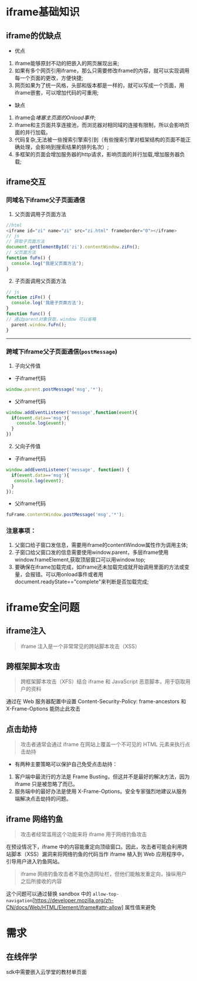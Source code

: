 # iframe基础知识
## iframe的优缺点
- 优点
1. iframe能够原封不动的把嵌入的网页展现出来;
2. 如果有多个网页引用iframe，那么只需要修改iframe的内容，就可以实现调用每一个页面的更改，方便快捷;
3. 网页如果为了统一风格，头部和版本都是一样的，就可以写成一个页面，用iframe嵌套，可以增加代码的可重用;

- 缺点
1. iframe会*堵塞主页面的Onload事件*;
2. iframe和主页面共享连接池，而浏览器对相同域的连接有限制，所以会影响页面的并行加载。
3. 代码复杂,无法被一些搜索引擎索引到（有些搜索引擎对框架结构的页面不能正确处理，会影响到搜索结果的排列名次）;
4. 多框架的页面会增加服务器的http请求，影响页面的并行加载,增加服务器负载;

## iframe交互
### 同域名下iframe父子页面通信
1. 父页面调用子页面方法
```JavaScript
//html
<iframe id="zi" name="zi" src="zi.html" frameborder="0"></iframe>
// js
// 获取子页面方法
document.getElementById('zi').contentWindow.ziFn();
// 父页面方法
function fuFn() {
  console.log("我是父页面方法");
}
```
2. 子页面调用父页面方法
```JavaScript
// js
function ziFn() {
  console.log('我是子页面方法');
}
function func() {
// 通过parent对象获取，window 可以省略
  parent.window.fuFn();
}
```
---
### 跨域下iframe父子页面通信(``postMessage``)
1. 子向父传值
- 子iframe代码
```JavaScript
window.parent.postMessage('msg','*');
```

- 父iframe代码
```JavaScript
window.addEventListener('message',function(event){
  if(event.data=='msg'){
    console.log(event);
  }
})
```

2. 父向子传值
- 子iframe代码
```JavaScript
window.addEventListener('message', function() {
  if(event.data=='msg'){
   console.log(event);
  }
});
```

- 父iframe代码
```JavaScript
fuFrame.contentWindow.postMessage('msg','*');
```

### 注意事项：
1. 父窗口给子窗口发信息，需要用iframe的contentWindow属性作为调用主体;
2. 子窗口给父窗口发的信息需要使用window.parent，多层iframe使用window.frameElement,获取顶层窗口可以用window.top;
3. 要确保在iframe加载完成，如iframe还未加载完成就开始调用里面的方法或变量，会报错。可以用onload事件或者用document.readyState=="complete"来判断是否加载完成;

# iframe安全问题
## iframe注入
> iframe 注入是一个非常常见的跨站脚本攻击（XSS）

## 跨框架脚本攻击
> 跨框架脚本攻击（XFS）结合 iframe 和 JavaScript 恶意脚本，用于窃取用户的资料

通过在 Web 服务器配置中设置 Content-Security-Policy: frame-ancestors 和 X-Frame-Options 能防止此攻击

## 点击劫持
> 攻击者通常会通过 iframe 在网站上覆盖一个不可见的 HTML 元素来执行点击劫持

- 有两种主要策略可以保护自己免受点击劫持：
1. 客户端中最流行的方法是 Frame Busting，但这并不是最好的解决方法，因为 iframe 只是被忽略了而已。
2. 服务端中的最好办法是使用 X-Frame-Options。安全专家强烈地建议从服务端解决点击劫持的问题。

## iframe 网络钓鱼
> 攻击者经常滥用这个功能来将 iframe 用于网络钓鱼攻击

在预设情况下，iframe 中的内容能重定向顶级窗口。因此，攻击者可能会利用跨站脚本（XSS）漏洞来将网络钓鱼的代码当作 iframe 植入到 Web 应用程序中，引导用户进入钓鱼网站。
> iframe 网络钓鱼攻击者不能伪造网址栏，但他们能触发重定向，操纵用户之后所接收的内容

这个问题可以通过替换 sandbox 中的 ``allow-top-navigation``[https://developer.mozilla.org/zh-CN/docs/Web/HTML/Element/iframe#attr-allow] 属性值来避免

# 需求
## 在线伴学
sdk中需要嵌入云学堂的教材单页面